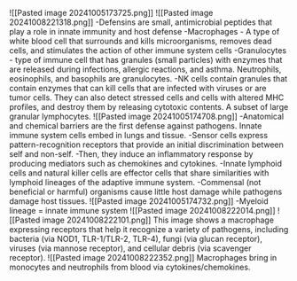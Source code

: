 ![[Pasted image 20241005173725.png]]
![[Pasted image 20241008221318.png]]
-Defensins are small, antimicrobial peptides that play a role in innate immunity and host defense
-Macrophages - A type of white blood cell that surrounds and kills microorganisms, removes dead cells, and stimulates the action of other immune system cells
-Granulocytes - type of immune cell that has granules (small particles) with enzymes that are released during infections, allergic reactions, and asthma. Neutrophils, eosinophils, and basophils are granulocytes. 
-NK cells contain granules that contain enzymes that can kill cells that are infected with viruses or are tumor cells. They can also detect stressed cells and cells with altered MHC profiles, and destroy them by releasing cytotoxic contents. A subset of large granular lymphocytes.
![[Pasted image 20241005174708.png]]
-Anatomical and chemical barriers are the first defense against pathogens. Innate immune system cells embed in lungs and tissue. 
-Sensor cells express pattern-recognition receptors that provide an initial discrimination between self and non-self.
	-Then, they induce an inflammatory response by producing mediators such as chemokines and cytokines.
-Innate lymphoid cells and natural killer cells are effector cells that share similarities with lymphoid lineages of the adaptive immune system. 
-Commensal (not beneficial or harmful) organisms cause little host damage while pathogens damage host tissues. 
![[Pasted image 20241005174732.png]]
-Myeloid lineage = innate immune system
![[Pasted image 20241008222014.png]]
![[Pasted image 20241008222101.png]]
This image shows a macrophage expressing receptors that help it recognize a variety of pathogens, including bacteria (via NOD1, TLR-1/TLR-2, TLR-4), fungi (via glucan receptor), viruses (via mannose receptor), and cellular debris (via scavenger receptor).
![[Pasted image 20241008222352.png]]
Macrophages bring in monocytes and neutrophils from blood via cytokines/chemokines.
